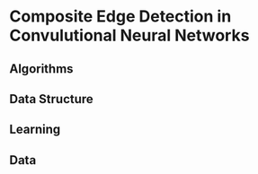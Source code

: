 # Composite Edge Detection in Convulutional Neural Networks

## Algorithms

## Data Structure

## Learning

## Data